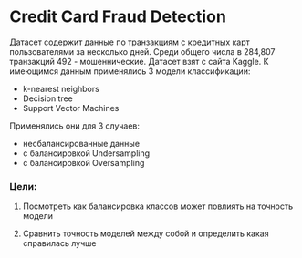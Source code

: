 # Credit Card Fraud Detection
Датасет содержит данные по транзакциям с кредитных карт пользователями за несколько дней. Среди общего числа в 284,807 транзакций 492 - мошеннические.
Датасет взят с сайта Kaggle. 
К имеющимся данным применялись 3 модели классификации: 
- k-nearest neighbors
- Decision tree
- Support Vector Machines

Применялись они для 3 случаев: 
- несбалансированные данные
- с балансировкой Undersampling
- с балансировкой Oversampling

### Цели: 

1. Посмотреть как балансировка классов может повлиять на точность модели

2. Сравнить точность моделей между собой и определить какая справилась лучше
